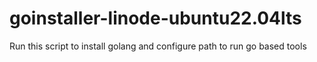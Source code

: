 # goinstaller-linode-ubuntu22.04lts
Run this script to install golang and configure path to run go based tools
